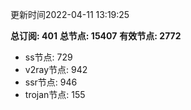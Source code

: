 更新时间2022-04-11 13:19:25

**总订阅: 401**
**总节点: 15407**
**有效节点: 2772**
- ss节点: 729
- v2ray节点: 942
- ssr节点: 946
- trojan节点: 155
